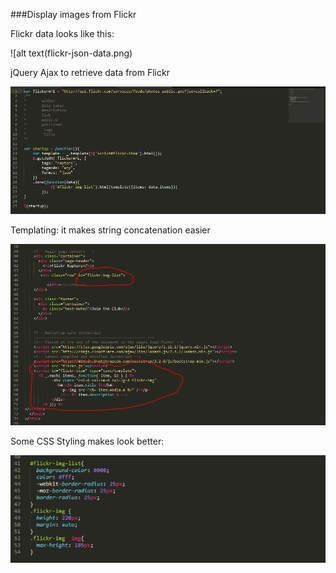 ###Display images from Flickr

Flickr data looks like this:

![alt text(flickr-json-data.png)

jQuery Ajax to retrieve data from Flickr

![alt text](js-jsonp-jquery.png)

Templating: it makes string concatenation easier

![alt text](template-lodash.png)

Some CSS Styling makes look better:

![alt text](stylesheet.png)
